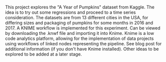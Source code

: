 This project explores the "A Year of Pumpkins" dataset from Kaggle. The idea is to try out some regressions and proceed to a time series consideration. 
The datasets are from 13 different cities in the USA, for differing sizes and packaging of pumpkins for some months in 2016 and 2017.
A KNIME workflow is implemented for this experiment. Can be viewed by downloading the .knwf file and importing it into Knime.
Knime is a low code analytics platform, allowing for the implementation of data projects using workflows of linked nodes representing the pipeline.
See blog post for additional information (if you don't have Knime installed).
Other ideas to be explored to be added at a later stage.